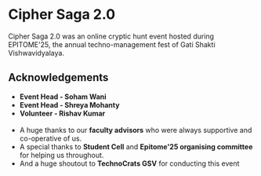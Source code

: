 # Cipher Saga 2.0
Cipher Saga 2.0 was an online cryptic hunt event hosted during EPITOME'25, the annual techno-management fest of Gati Shakti Vishwavidyalaya.

## Acknowledgements
- <b>Event Head - Soham Wani</b>
- <b>Event Head - Shreya Mohanty</b>
- <b>Volunteer - Rishav Kumar</b>
<br><br>
- A huge thanks to our **faculty advisors** who were always supportive and co-operative of us.
- A special thanks to **Student Cell** and **Epitome'25 organising committee** for helping us throughout.
- And a huge shoutout to **TechnoCrats GSV** for conducting this event
